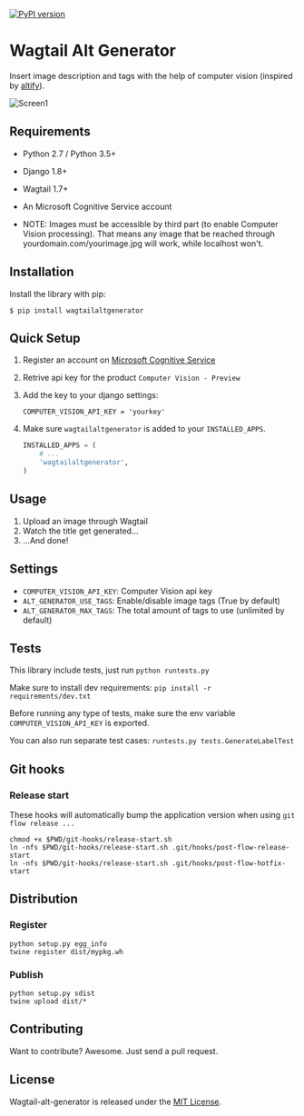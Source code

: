 [![PyPI version](https://badge.fury.io/py/wagtailaltgenerator.svg)](https://badge.fury.io/py/wagtailaltgenerator)

# Wagtail Alt Generator

Insert image description and tags with the help of computer vision (inspired by [altify](https://github.com/ParhamP/altify/blob/master/altify/altify)).

![Screen1](https://raw.githubusercontent.com/marteinn/wagtail-alt-generator/develop/img/screenshot.png)


## Requirements

- Python 2.7 / Python 3.5+
- Django 1.8+
- Wagtail 1.7+
- An Microsoft Cognitive Service account

- NOTE: Images must be accessible by third part (to enable Computer Vision processing). That means any image that be reached through yourdomain.com/yourimage.jpg will work, while localhost won't.


## Installation

Install the library with pip:

```
$ pip install wagtailaltgenerator
```


## Quick Setup

1. Register an account on [Microsoft Cognitive Service](https://www.microsoft.com/cognitive-services/)
2. Retrive api key for the product `Computer Vision - Preview`
3. Add the key to your django settings:

    ```
    COMPUTER_VISION_API_KEY = 'yourkey'
    ```
4. Make sure `wagtailaltgenerator` is added to your `INSTALLED_APPS`.

    ```python
    INSTALLED_APPS = (
        # ...
        'wagtailaltgenerator',
    )
    ```


## Usage

1. Upload an image through Wagtail
2. Watch the title get generated...
3. ...And done!


## Settings

- `COMPUTER_VISION_API_KEY`: Computer Vision api key
- `ALT_GENERATOR_USE_TAGS`: Enable/disable image tags (True by default)
- `ALT_GENERATOR_MAX_TAGS`: The total amount of tags to use (unlimited by default)


## Tests

This library include tests, just run `python runtests.py`

Make sure to install dev requirements: `pip install -r requirements/dev.txt`

Before running any type of tests, make sure the env variable `COMPUTER_VISION_API_KEY` is exported.

You can also run separate test cases: `runtests.py tests.GenerateLabelTest`


## Git hooks

### Release start

These hooks will automatically bump the application version when using `git flow release ...`

```
chmod +x $PWD/git-hooks/release-start.sh
ln -nfs $PWD/git-hooks/release-start.sh .git/hooks/post-flow-release-start
ln -nfs $PWD/git-hooks/release-start.sh .git/hooks/post-flow-hotfix-start
```


## Distribution

### Register

```
python setup.py egg_info
twine register dist/mypkg.wh
```

### Publish

```
python setup.py sdist
twine upload dist/*
```


## Contributing

Want to contribute? Awesome. Just send a pull request.


## License

Wagtail-alt-generator is released under the [MIT License](http://www.opensource.org/licenses/MIT).

